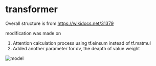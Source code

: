 # transformer
Overall structure is from https://wikidocs.net/31379

modification was made on 
1. Attention calculation process using tf.einsum instead of tf.matmul
2. Added another parameter for dv, the deapth of value weight



![model](https://user-images.githubusercontent.com/78391621/166668013-c288ce2a-e799-4dd1-a62b-6fa3aa935f89.png)
